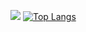 [![](https://github-readme-stats.vercel.app/api?username=niyongsheng&count_private=true&show_icons=true&theme=default&hide_title=true&bg_color=0000&hide_border=true)](https://niyongsheng.github.io)   [![Top Langs](https://github-readme-stats.vercel.app/api/top-langs/?username=niyongsheng&layout=compact&theme=default&hide_title=true&bg_color=0000&hide_border=true)](https://niyongsheng.github.io)
